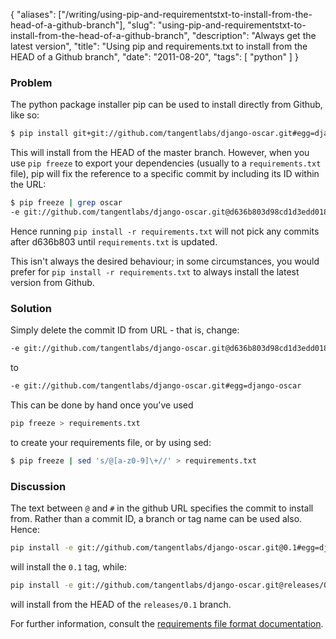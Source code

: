 {
    "aliases": ["/writing/using-pip-and-requirementstxt-to-install-from-the-head-of-a-github-branch"],
    "slug": "using-pip-and-requirementstxt-to-install-from-the-head-of-a-github-branch",
    "description": "Always get the latest version",
    "title": "Using pip and requirements.txt to install from the HEAD of a Github branch",
    "date": "2011-08-20",
    "tags": [
        "python"
    ]
}

### Problem

The python package installer pip can be used to install directly from
Github, like so:

``` bash
$ pip install git+git://github.com/tangentlabs/django-oscar.git#egg=django-oscar
```

This will install from the HEAD of the master branch. However, when you
use `pip freeze` to export your dependencies (usually to a
`requirements.txt` file), pip will fix the reference to a specific
commit by including its ID within the URL:

``` bash
$ pip freeze | grep oscar
-e git://github.com/tangentlabs/django-oscar.git@d636b803d98cd1d3edd01821d4fb2a01ce215ee4#egg=django_oscar-dev
```

Hence running `pip install -r requirements.txt` will not pick any
commits after d636b803 until `requirements.txt` is updated.

This isn't always the desired behaviour; in some circumstances, you
would prefer for `pip install -r requirements.txt` to always install the
latest version from Github.

### Solution

Simply delete the commit ID from URL - that is, change:

``` bash
-e git://github.com/tangentlabs/django-oscar.git@d636b803d98cd1d3edd01821d4fb2a01ce215ee4#egg=django-oscar
```

to

``` bash
-e git://github.com/tangentlabs/django-oscar.git#egg=django-oscar
```

This can be done by hand once you've used

``` bash
pip freeze > requirements.txt
```

to create your requirements file, or by using sed:

``` bash
$ pip freeze | sed 's/@[a-z0-9]\+//' > requirements.txt
```

### Discussion

The text between `@` and `#` in the github URL specifies the commit to
install from. Rather than a commit ID, a branch or tag name can be used
also. Hence:

``` bash
pip install -e git://github.com/tangentlabs/django-oscar.git@0.1#egg=django-oscar
```

will install the `0.1` tag, while:

``` bash
pip install -e git://github.com/tangentlabs/django-oscar.git@releases/0.1#egg=django-oscar
```

will install from the HEAD of the `releases/0.1` branch.

For further information, consult the [requirements file format
documentation](http://www.pip-installer.org/en/latest/requirements.html#the-requirements-file-format).
